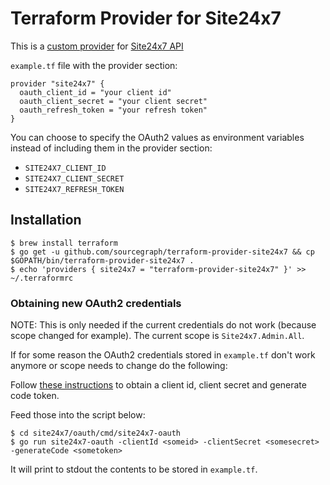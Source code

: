 # Terraform Provider for Site24x7

This is a [custom provider]( https://www.terraform.io/docs/extend/writing-custom-providers.html) 
for [Site24x7 API](https://www.site24x7.com/help/api/) 

`example.tf` file with the provider section:

```
provider "site24x7" {
  oauth_client_id = "your client id"
  oauth_client_secret = "your client secret"
  oauth_refresh_token = "your refresh token"
}
```

You can choose to specify the OAuth2 values as environment variables instead of including them in the provider section:

* `SITE24X7_CLIENT_ID`
* `SITE24X7_CLIENT_SECRET`
* `SITE24X7_REFRESH_TOKEN`

## Installation

```code
$ brew install terraform
$ go get -u github.com/sourcegraph/terraform-provider-site24x7 && cp $GOPATH/bin/terraform-provider-site24x7 .
$ echo 'providers { site24x7 = "terraform-provider-site24x7" }' >> ~/.terraformrc
```

### Obtaining new OAuth2 credentials

NOTE: This is only needed if the current credentials do not work (because scope changed for example).
 The current scope is `Site24x7.Admin.All`. 

If for some reason the OAuth2 credentials stored in `example.tf` don't work anymore or scope needs to change
do the following:

Follow [these instructions](https://www.site24x7.com/help/api/index.html#authentication) to obtain a client id,
 client secret and generate code token. 
 
Feed those into the script below:

```code
$ cd site24x7/oauth/cmd/site24x7-oauth
$ go run site24x7-oauth -clientId <someid> -clientSecret <somesecret> -generateCode <sometoken>
```

It will print to stdout the contents to be stored in `example.tf`.
